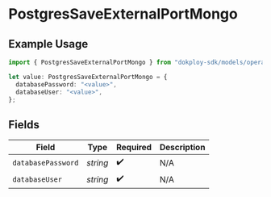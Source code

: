 # PostgresSaveExternalPortMongo

## Example Usage

```typescript
import { PostgresSaveExternalPortMongo } from "dokploy-sdk/models/operations";

let value: PostgresSaveExternalPortMongo = {
  databasePassword: "<value>",
  databaseUser: "<value>",
};
```

## Fields

| Field              | Type               | Required           | Description        |
| ------------------ | ------------------ | ------------------ | ------------------ |
| `databasePassword` | *string*           | :heavy_check_mark: | N/A                |
| `databaseUser`     | *string*           | :heavy_check_mark: | N/A                |